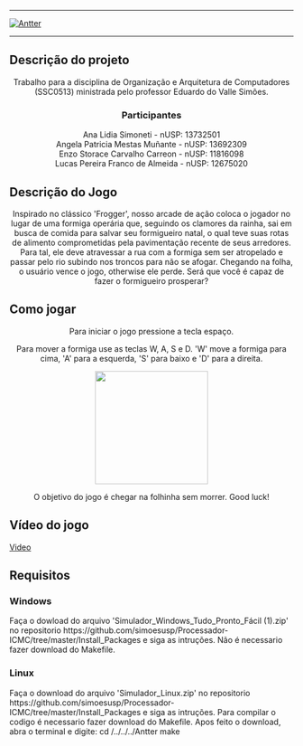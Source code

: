 <hr>

<a href="https://github.com/afp-lucas/Antter">
  <img src="https://cdn.discordapp.com/attachments/738046223763898415/1048902843165327441/antter.png" align="center" alt="Antter" title="Antter">
</a>

<hr>

<h2>Descrição do projeto</h2>
<p align="center">Trabalho para a disciplina de Organização e Arquitetura de Computadores (SSC0513) ministrada pelo professor Eduardo do Valle Simões. </p>

<h3 align="center">Participantes</h3>
<p align="center">Ana Lidia Simoneti - nUSP: 13732501 
                  <br>Angela Patricia Mestas Muñante - nUSP: 13692309 
                  <br>Enzo Storace Carvalho Carreon - nUSP: 11816098 
                  <br>Lucas Pereira Franco de Almeida - nUSP: 12675020 </p>

<h2>Descrição do Jogo</h2>
<p align="center"> Inspirado no clássico 'Frogger', nosso arcade de ação coloca o jogador no lugar de uma formiga operária que, seguindo os clamores da rainha, sai em busca de comida para salvar seu formigueiro natal, o qual teve suas rotas de alimento comprometidas pela pavimentação recente de seus arredores. Para tal, ele deve atravessar a rua com a formiga sem ser atropelado e passar pelo rio subindo nos troncos para não se afogar. Chegando na folha, o usuário vence o jogo, otherwise ele perde. Será que você é capaz de fazer o formigueiro prosperar?</p> 

<h2>Como jogar</h2>
<p align="center"> Para iniciar o jogo pressione a tecla espaço.</p> 
<p align="center"> Para mover a formiga use as teclas W, A, S e D. 'W' move a formiga para cima, 'A' para a esquerda, 'S' para baixo e 'D' para a direita.</p>
<p align="center"> 
 <img src="https://cdn.discordapp.com/attachments/738046223763898415/1048878061300490271/teclas.gif" height="200" width="200"/>
</p>
<p align="center"> O objetivo do jogo é chegar na folhinha sem morrer. Good luck!</p> 

<h2>Vídeo do jogo</h2>
<!-- Colocar imagens um video do jogo -->
<a href="https://drive.google.com/file/d/1EPOy00QWkNGUVKzw-22F35lyZI7DyD7R/view?usp=share_link">Video</a>

<h2>Requisitos</h2>

<h3>Windows</h3>
Faça o dowload do arquivo 'Simulador_Windows_Tudo_Pronto_Fácil (1).zip' no repositorio https://github.com/simoesusp/Processador-ICMC/tree/master/Install_Packages e siga as intruções. Não é necessario fazer download do Makefile.

<h3>Linux</h3>
Faça o download do arquivo 'Simulador_Linux.zip' no repositorio https://github.com/simoesusp/Processador-ICMC/tree/master/Install_Packages e siga as intruções. Para compilar o codigo é necessario fazer download do Makefile. Apos feito o download, abra o terminal e digite:
  cd /../../../Antter
  make
